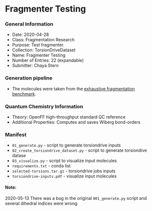 # Fragmenter Testing

### General Information
 - Date: 2020-04-28
 - Class: Fragmentation Research
 - Purpose: Test fragmenter.
 - Collection: TorsionDriveDataset
 - Name: Fragmenter Testing
 - Number of Entries: 22 (expandable)
 - Submitter: Chaya Stern

### Generation pipeline
 - The molecules were taken from the [exhaustive fragmentation benchmark](https://github.com/choderalab/fragmenter_data/tree/master/combinatorial_fragmentation/verify_schemes).

### Quantum Chemistry Information
 - Theory: OpenFF high-throughput standard QC reference
 - Additional Properties: Computes and saves Wiberg bond-orders

### Manifest
* `01_generate.py` - script to generate torsiondrive inputs
* `02_create_torsiondrive_dataset.py` - script to generate torsiondive datase
* `03_visualize.py` - script to visualize input molecules
* `requirements.txt` - conda list
* `selected-torsions.tar.gz` - torsiondrive jobs inputs
* `torsiondrive-inputs.pdf` - visualize input molecules

#### Note:
2020-05-13
There was a bug in the original `001_generate.py` script and several dihedral indices were wrong.